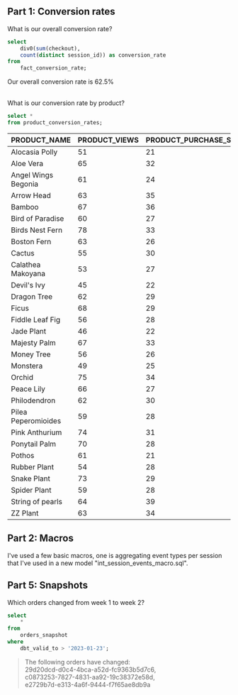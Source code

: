 ## Part 1: Conversion rates
What is our overall conversion rate?
```sql
select 
    div0(sum(checkout), 
    count(distinct session_id)) as conversion_rate
from 
    fact_conversion_rate;
```
Our overall conversion rate is 62.5%
<br /><br />

What is our conversion rate by product?
<br />
```sql
select *
from product_conversion_rates;
```

| PRODUCT_NAME | PRODUCT_VIEWS | PRODUCT_PURCHASE_SESSIONS | PRODUCT_CONVERSION_RATE |
|--------------|---------------|---------------------------|-------------------------|
| Alocasia Polly | 51 | 21 | 41% |
| Aloe Vera | 65 | 32 | 49% |
| Angel Wings Begonia | 61 | 24 | 39% |
| Arrow Head | 63 | 35 | 56% |
| Bamboo | 67 | 36 | 54% |
| Bird of Paradise | 60 | 27 | 45% |
| Birds Nest Fern | 78 | 33 | 42% |
| Boston Fern | 63 | 26 | 41% |
| Cactus | 55 | 30 | 55% |
| Calathea Makoyana | 53 | 27 | 51% |
| Devil's Ivy | 45 | 22 | 49% |
| Dragon Tree | 62 | 29 | 47% |
| Ficus | 68 | 29 | 43% |
| Fiddle Leaf Fig | 56 | 28 | 50% |
| Jade Plant | 46 | 22 | 48% |
| Majesty Palm | 67 | 33 | 49% |
| Money Tree | 56 | 26 | 46% |
| Monstera | 49 | 25 | 51% |
| Orchid | 75 | 34 | 45% |
| Peace Lily | 66 | 27 | 41% |
| Philodendron | 62 | 30 | 48% |
| Pilea Peperomioides | 59 | 28 | 47% |
| Pink Anthurium | 74 | 31 | 42% |
| Ponytail Palm | 70 | 28 | 40% |
| Pothos | 61 | 21 | 34% |
| Rubber Plant | 54 | 28 | 52% |
| Snake Plant | 73 | 29 | 40% |
| Spider Plant | 59 | 28 | 47% |
| String of pearls | 64 | 39 | 61% |
| ZZ Plant | 63 | 34 | 54% |

## Part 2: Macros
I've used a few basic macros, one is aggregating event types per session that I've used in a new model "int_session_events_macro.sql".

## Part 5: Snapshots
Which orders changed from week 1 to week 2?

```sql
select 
    * 
from 
    orders_snapshot 
where 
    dbt_valid_to > '2023-01-23';
``` 
> The following orders have changed: <br /> 
29d20dcd-d0c4-4bca-a52d-fc9363b5d7c6, <br />
c0873253-7827-4831-aa92-19c38372e58d,<br />
e2729b7d-e313-4a6f-9444-f7f65ae8db9a<br />